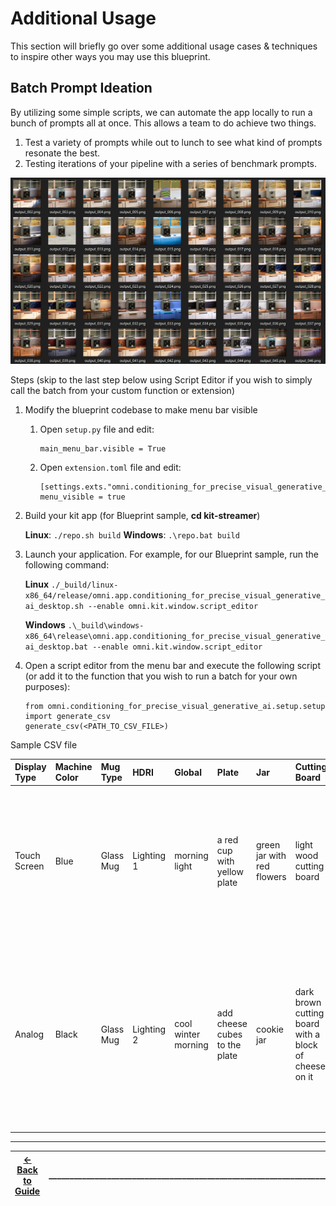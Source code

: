 # Additional Usage

This section will briefly go over some additional usage cases & techniques to inspire other ways you may use this blueprint.

## Batch Prompt Ideation

By utilizing some simple scripts, we can automate the app locally to run a bunch of prompts all at once. This allows a team to do achieve two things.

1. Test a variety of prompts while out to lunch to see what kind of prompts resonate the best.
2. Testing iterations of your pipeline with a series of benchmark prompts.

<img src="../images/batchOutput.png" width="600">

Steps (skip to the last step below using Script Editor if you wish to simply call the batch from your custom function or extension)
1. Modify the blueprint codebase to make menu bar visible

   1. Open `setup.py` file and edit:
      ```
      main_menu_bar.visible = True
      ```

   2. Open `extension.toml` file and edit:
      ```
      [settings.exts."omni.conditioning_for_precise_visual_generative_ai.setup"]
      menu_visible = true
      ```      

2. Build your kit app (for Blueprint sample, **cd kit-streamer**)

    **Linux**: `./repo.sh build`
    **Windows**: `.\repo.bat build`

2. Launch your application. For example, for our Blueprint sample, run the following command:

      **Linux** `./_build/linux-x86_64/release/omni.app.conditioning_for_precise_visual_generative_ai_desktop.sh --enable omni.kit.window.script_editor`

      **Windows** `.\_build\windows-x86_64\release\omni.app.conditioning_for_precise_visual_generative_ai_desktop.bat --enable omni.kit.window.script_editor`

3. Open a script editor from the menu bar and execute the following script (or add it to the function that you wish to run a batch for your own purposes):
      ```
      from omni.conditioning_for_precise_visual_generative_ai.setup.setup import generate_csv
      generate_csv(<PATH_TO_CSV_FILE>)
      ```

Sample CSV file

| Display Type | Machine Color | Mug Type | HDRI | Global | Plate | Jar | Cutting Board | Kitchen |
| :---- | :---- | :---- | :---- | :---- | :---- | :---- | :---- | :---- |
| Touch Screen | Blue | Glass Mug | Lighting 1 | morning light | a red cup with yellow plate | green jar with red flowers | light wood cutting board | "light grey cabinets, dark brown granite counter top, beige limestone tiles that are oriented horizontal, window frame" |
| Analog | Black | Glass Mug | Lighting 2 | cool winter morning | add cheese cubes to the plate | cookie jar | dark brown cutting board with a block of cheese on it | "butcher block counter top, white cabinets, dark metal cabinet handles and knobs, large silver back splash tiles with ornate pattern" |

----
| [&larr; Back to Guide](../README.md) |___________________________________________________________________________  | [Next (Improved Lighting) &rarr;](./improve_lighting.md) |
|-------------------------------|--|---------------------------------------------|